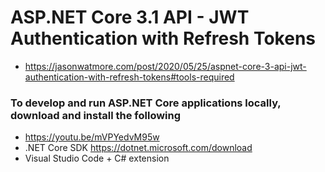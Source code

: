 # ASP.NET Core 3.1 API - JWT Authentication with Refresh Tokens
- https://jasonwatmore.com/post/2020/05/25/aspnet-core-3-api-jwt-authentication-with-refresh-tokens#tools-required


### To develop and run ASP.NET Core applications locally, download and install the following
- https://youtu.be/mVPYedvM95w
- .NET Core SDK  https://dotnet.microsoft.com/download
- Visual Studio Code + C# extension